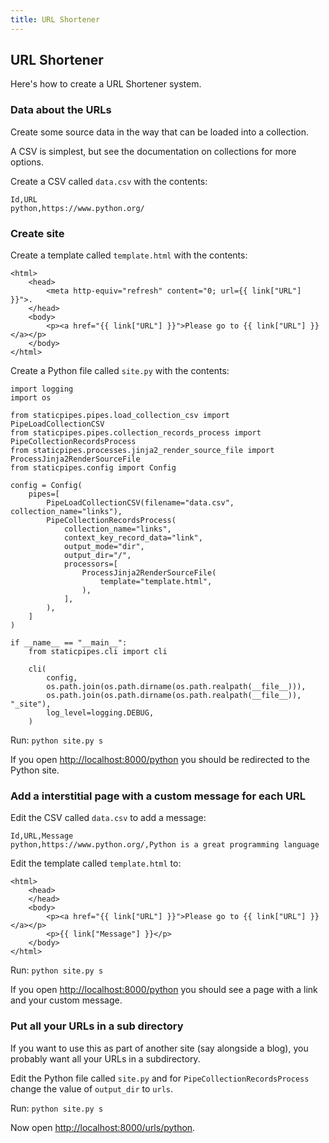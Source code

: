 ```yaml
---
title: URL Shortener
---
```


## URL Shortener

Here's how to create a URL Shortener system.

### Data about the URLs

Create some source data in the way that can be loaded into a collection.

A CSV is simplest, but see the documentation on collections for more options.

Create a CSV called `data.csv` with the contents:

```
Id,URL
python,https://www.python.org/
```

### Create site

Create a template called `template.html` with the contents:

```
<html>
    <head>
        <meta http-equiv="refresh" content="0; url={{ link["URL"] }}">.
    </head>
    <body>
        <p><a href="{{ link["URL"] }}">Please go to {{ link["URL"] }}</a></p>
    </body>
</html>

```

Create a Python file called `site.py` with the contents:

```
import logging
import os

from staticpipes.pipes.load_collection_csv import PipeLoadCollectionCSV
from staticpipes.pipes.collection_records_process import PipeCollectionRecordsProcess
from staticpipes.processes.jinja2_render_source_file import ProcessJinja2RenderSourceFile
from staticpipes.config import Config

config = Config(
    pipes=[
        PipeLoadCollectionCSV(filename="data.csv", collection_name="links"),
        PipeCollectionRecordsProcess(
            collection_name="links",
            context_key_record_data="link",
            output_mode="dir",
            output_dir="/",
            processors=[
                ProcessJinja2RenderSourceFile(
                    template="template.html",
                ),
            ],
        ),
    ]
)

if __name__ == "__main__":
    from staticpipes.cli import cli

    cli(
        config,
        os.path.join(os.path.dirname(os.path.realpath(__file__))),
        os.path.join(os.path.dirname(os.path.realpath(__file__)), "_site"),
        log_level=logging.DEBUG,
    )

```

Run: `python site.py s`

If you open [http://localhost:8000/python](http://localhost:8000/python) you should be redirected to the Python site.

### Add a interstitial page with a custom message for each URL

Edit the CSV called `data.csv` to add a message:

```
Id,URL,Message
python,https://www.python.org/,Python is a great programming language
```


Edit the template called `template.html` to:

```
<html>
    <head>
    </head>
    <body>
        <p><a href="{{ link["URL"] }}">Please go to {{ link["URL"] }}</a></p>
        <p>{{ link["Message"] }}</p>
    </body>
</html>
```

Run: `python site.py s`

If you open [http://localhost:8000/python](http://localhost:8000/python) you should see a page with a link and your custom message.

### Put all your URLs in a sub directory

If you want to use this as part of another site (say alongside a blog), you probably want all your URLs in a subdirectory.

Edit the Python file called `site.py` and for `PipeCollectionRecordsProcess` change the value of `output_dir` to `urls`.

Run: `python site.py s`

Now open [http://localhost:8000/urls/python](http://localhost:8000/urls/python).

